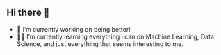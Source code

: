 ## Hi there 👋

- 🔭 I’m currently working on being better!
- 👨‍💻 I’m currently learning everything i can on Machine Learning, Data Science, and just everything that seems interesting to me.

<!--
**A01286211/A01286211** is a ✨ _special_ ✨ repository because its `README.md` (this file) appears on your GitHub profile.

Here are some ideas to get you started:

- 👯 I’m looking to collaborate on ...
- 🤔 I’m looking for help with ...
- 💬 Ask me about ...
- 📫 How to reach me: ...
- 😄 Pronouns: ...
- ⚡ Fun fact: ...
-->
